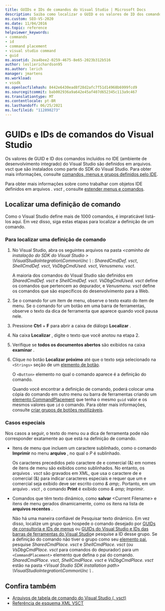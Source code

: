 ```yaml
---
title: GUIDs e IDs de comandos do Visual Studio | Microsoft Docs
description: Saiba como localizar o GUID e os valores de ID dos comandos incluídos no IDE (ambiente de desenvolvimento integrado) do Visual Studio.
ms.custom: SEO-VS-2020
ms.date: 11/04/2016
ms.topic: reference
helpviewer_keywords:
- commands
- id
- command placement
- visual studio command
- guid
ms.assetid: 2ea4bee2-0259-4675-8e65-2023b312b516
author: leslierichardson95
ms.author: lerich
manager: jmartens
ms.workload:
- vssdk
ms.openlocfilehash: 8442e6430ead8f28d2afc7f51d14968b6999fcd9
ms.sourcegitcommit: bab002936a9a642e45af407d652345c113a9c467
ms.translationtype: MT
ms.contentlocale: pt-BR
ms.lasthandoff: 06/25/2021
ms.locfileid: "112898273"
---
```

# <a name="guids-and-ids-of-visual-studio-commands"></a>GUIDs e IDs de comandos do Visual Studio
Os valores de GUID e ID dos comandos incluídos no IDE (ambiente de desenvolvimento integrado) do Visual Studio são definidos em arquivos. vsct que são instalados como parte do SDK do Visual Studio. Para obter mais informações, consulte [comandos, menus e grupos definidos pelo IDE](../../extensibility/internals/ide-defined-commands-menus-and-groups.md).

 Para obter mais informações sobre como trabalhar com objetos IDE definidos em arquivos *. vsct* , consulte [estender menus e comandos](../../extensibility/extending-menus-and-commands.md).

## <a name="find-a-command-definition"></a>Localizar uma definição de comando
 Como o Visual Studio define mais de 1000 comandos, é impraticável listá-los aqui. Em vez disso, siga estas etapas para localizar a definição de um comando.

### <a name="to-locate-a-command-definition"></a>Para localizar uma definição de comando

1. No Visual Studio, abra os seguintes arquivos na pasta *<caminho de instalação do SDK do Visual Studio \> \VisualStudioIntegration\Common\Inc \\* : *SharedCmdDef. vsct*, *ShellCmdDef. vsct*, *VsDbgCmdUsed. vsct*, *Venusmenu. vsct*.

    A maioria dos comandos do Visual Studio são definidos em *SharedCmdDef. vsct* e *ShellCmdDef. vsct*. *VsDbgCmdUsed. vsct* define os comandos que pertencem ao depurador, e *Venusmenu. vsct* define os comandos que são específicos do desenvolvimento para a Web.

2. Se o comando for um item de menu, observe o texto exato do item de menu. Se o comando for um botão em uma barra de ferramentas, observe o texto da dica de ferramenta que aparece quando você pausa nele.

3. Pressione **Ctrl** + **F** para abrir a caixa de diálogo **Localizar** .

4. Na caixa **Localizar** , digite o texto que você anotou na etapa 2.

5. Verifique se **todos os documentos abertos** são exibidos na caixa **examinar** .

6. Clique no botão **Localizar próximo** até que o texto seja selecionado na `<Strings>` seção de um [elemento de botão](../../extensibility/button-element.md).

    O `<Button>` elemento no qual o comando aparece é a definição do comando.

   Quando você encontrar a definição de comando, poderá colocar uma cópia do comando em outro menu ou barra de ferramentas criando um [elemento CommandPlacement](../../extensibility/commandplacement-element.md) que tenha o mesmo `guid` valor e os mesmos valores que `id` o comando. Para obter mais informações, consulte [criar grupos de botões reutilizáveis](../../extensibility/creating-reusable-groups-of-buttons.md).

### <a name="special-cases"></a>Casos especiais
 Nos casos a seguir, o texto do menu ou a dica de ferramenta pode não corresponder exatamente ao que está na definição de comando.

- Itens de menu que incluem um caractere sublinhado, como o comando **Imprimir** no menu **arquivo** , no qual o *P* é sublinhado.

     Os caracteres precedidos pelo caractere de e comercial (&) em nomes de itens de menu são exibidos como sublinhados. No entanto, os arquivos *. vsct* são gravados em XML, que usa o caractere de e comercial (&) para indicar caracteres especiais e requer que um e comercial seja exibido deve ser escrito como *&amp; amp;*. Portanto, em um arquivo *. vsct* , o comando **Print** é exibido como *&amp; amp; Imprimir*.

- Comandos que têm texto dinâmico, como **salvar** \<Current Filename\> e itens de menu gerados dinamicamente, como os itens na lista de **arquivos recentes** .

     Não há uma maneira confiável de Pesquisar texto dinâmico. Em vez disso, localize um grupo que hospede o comando desejado por [GUIDs de consultoria e IDs de menus](../../extensibility/internals/guids-and-ids-of-visual-studio-menus.md) ou [GUIDs do Visual Studio e IDs das barras de ferramentas do Visual Studio](../../extensibility/internals/guids-and-ids-of-visual-studio-toolbars.md)e pesquise a ID desse grupo. Se a definição do comando não tiver o grupo como seu [elemento pai](../../extensibility/parent-element.md), pesquise *SharedCmdPlace. vsct* e *ShellCmdPlace. vsct* (ou *VsDbgCmdPlace. vsct* para comandos do depurador) para um `<CommandPlacement>` elemento que defina o pai do comando. *SharedCmdPlace. vsct*, *ShellCmdPlace. vsct* e *VsDbgCmdPlace. vsct* estão na pasta *\<Visual Studio SDK installation path\> \VisualStudioIntegration\Common\Inc \\* .

## <a name="see-also"></a>Confira também

- [Arquivos de tabela de comando do Visual Studio (. vsct)](../../extensibility/internals/visual-studio-command-table-dot-vsct-files.md)
- [Referência de esquema XML VSCT](../../extensibility/vsct-xml-schema-reference.md)
